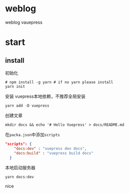 # weblog
weblog  vauepress

# start 

## install 

初始化
```shell
# npm install -g yarn # if no yarn please install 
yarn init
```
安装 vuepress本地依赖，不推荐全局安装
```shell
yarn add -D vuepress
```

创建文章
```shell
mkdir docs && echo '# Hello Vuepress' > docs/README.md
````

在`packa.json`中添加`scripts`
```json
"scripts": {
    "docs:dev" : "vuepress dev docs",
    "docs:build" : "vuepress build docs"
  }
```

本地启动服务器
```shell
yarn docs:dev
```

nice
